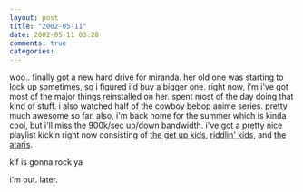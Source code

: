 ```yaml
---
layout: post
title: "2002-05-11"
date: 2002-05-11 03:28
comments: true
categories: 
---
```

woo.. finally got a new hard drive for miranda.  her old one was starting to lock up sometimes, so i figured i'd buy a bigger one.  right now, i'm i've got most of the major things reinstalled on her.  spent most of the day doing that kind of stuff.  i also watched half of the cowboy bebop anime series.  pretty much awesome so far.
also, i'm back home for the summer which is kinda cool, but i'll miss the 900k/sec up/down bandwidth.  i've got a pretty nice playlist kickin right now consisting of <a href="http://www.thegetupkids.com">the get up kids</a>, <a href="#">riddlin' kids</a>, and <a href="#">the ataris</a>.

klf is gonna rock ya

i'm out. later.

